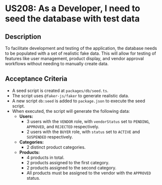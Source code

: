 # US208: As a Developer, I need to seed the database with test data

## Description
To facilitate development and testing of the application, the database needs to be populated with a set of realistic fake data. This will allow for testing of features like user management, product display, and vendor approval workflows without needing to manually create data.

## Acceptance Criteria
- A seed script is created at `packages/db/seed.ts`.
- The script uses `@faker-js/faker` to generate realistic data.
- A new script `db:seed` is added to `package.json` to execute the seed script.
- When executed, the script will generate the following data:
  - **Users:**
    - 3 users with the `VENDOR` role, with `vendorStatus` set to `PENDING`, `APPROVED`, and `REJECTED` respectively.
    - 2 users with the `BUYER` role, with `status` set to `ACTIVE` and `SUSPENDED` respectively.
  - **Categories:**
    - 2 distinct product categories.
  - **Products:**
    - 4 products in total.
    - 2 products assigned to the first category.
    - 2 products assigned to the second category.
    - All products must be assigned to the vendor with the `APPROVED` status.
